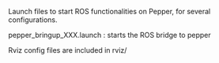 Launch files to start ROS functionalities on Pepper, for several configurations.

pepper_bringup_XXX.launch : starts the ROS bridge to pepper

Rviz config files are included in rviz/
